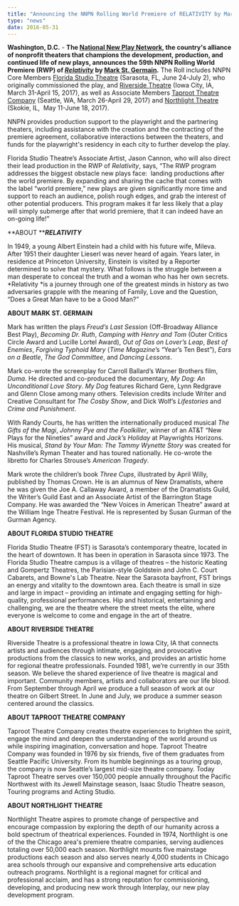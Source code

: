```yaml
---
title: "Announcing the NNPN Rolling World Premiere of RELATIVITY by Mark St. Germain"
type: "news"
date: 2016-05-31
---
```


<span class="lead-in">**Washington, D.C.** - **The **<a href="http://www.nnpn.org/" rel="nofollow">**National New Play Network**</a>**, the country's alliance of nonprofit theaters that champions the development, production, and continued life of new plays, announces the 59th NNPN Rolling World Premiere (RWP) of **<a href="https://newplayexchange.org/plays/47088/relativity" rel="nofollow">***Relativity***</a>** by **<a href="https://newplayexchange.org/users/5493/mark-st-germain" rel="nofollow">**Mark St. Germain**</a>**.** The Roll includes NNPN Core Members <a href="https://www.floridastudiotheatre.org/relativity" rel="nofollow">Florida Studio Theatre</a> (Sarasota, FL, June 24-July 2), who originally commissioned the play, and <a href="https://www.riversidetheatre.org/" rel="nofollow">Riverside Theatre</a> (Iowa City, IA, March 31-April 15, 2017), as well as Associate Members <a href="http://taproottheatre.org/" rel="nofollow">Taproot Theatre Company</a> (Seattle, WA, March 26-April 29, 2017) and <a href="http://www.northlight.org/pages/2016_2017_season/404.php" rel="nofollow">Northlight Theatre</a> (Skokie, IL,  May 11-June 18, 2017).</span>

NNPN provides production support to the playwright and the partnering theaters, including assistance with the creation and the contracting of the premiere agreement, collaborative interactions between the theaters, and funds for the playwright's residency in each city to further develop the play.

Florida Studio Theatre’s Associate Artist, Jason Cannon, who will also direct their lead production in the RWP of *Relativity*, says, “The RWP program addresses the biggest obstacle new plays face:  landing productions after the world premiere. By expanding and sharing the cache that comes with the label “world premiere,” new plays are given significantly more time and support to reach an audience, polish rough edges, and grab the interest of other potential producers. This program makes it far less likely that a play will simply submerge after that world premiere, that it can indeed have an on-going life!”

**ABOUT *****RELATIVITY***

In 1949, a young Albert Einstein had a child with his future wife, Mileva. After 1951 their daughter Lieserl was never heard of again. Years later, in residence at Princeton University, Einstein is visited by a Reporter determined to solve that mystery. What follows is the struggle between a man desperate to conceal the truth and a woman who has her own secrets. *Relativity *is a journey through one of the greatest minds in history as two adversaries grapple with the meaning of Family, Love and the Question, “Does a Great Man have to be a Good Man?”

**ABOUT MARK ST. GERMAIN**

Mark has written the plays *Freud’s Last Session* (Off-Broadway Alliance Best Play), *Becoming Dr. Ruth*, *Camping with Henry and Tom* (Outer Critics Circle Award and Lucille Lortel Award), *Out of Gas on Lover’s Leap*, *Best of Enemies*, *Forgiving Typhoid Mary* (*Time Magazine*’s “Year’s Ten Best”), *Ears on a Beatle*, *The God Committee*, and *Dancing Lessons*.

Mark co-wrote the screenplay for Carroll Ballard’s Warner Brothers film, *Duma*. He directed and co-produced the documentary, *My Dog: An Unconditional Love Story*. *My Dog* features Richard Gere, Lynn Redgrave and Glenn Close among many others. Television credits include Writer and Creative Consultant for *The Cosby Show*, and Dick Wolf’s *Lifestories* and *Crime and Punishment*.

With Randy Courts, he has written the internationally produced musical *The Gifts of the Magi*, *Johnny* *Pye and the Foolkiller*, winner of an AT&amp;T “New Plays for the Nineties” award and *Jack’s Holiday* at Playwrights Horizons. His musical, *Stand by Your Man: The Tammy Wynette Story* was created for Nashville’s Ryman Theater and has toured nationally. He co-wrote the libretto for Charles Strouse’s *American Tragedy*.

Mark wrote the children’s book *Three Cups*, illustrated by April Willy, published by Thomas Crown. He is an alumnus of New Dramatists, where he was given the Joe A. Callaway Award, a member of the Dramatists Guild, the Writer’s Guild East and an Associate Artist of the Barrington Stage Company. He was awarded the “New Voices in American Theatre” award at the William Inge Theatre Festival. He is represented by Susan Gurman of the Gurman Agency.

**ABOUT FLORIDA STUDIO THEATRE**

Florida Studio Theatre (FST) is Sarasota’s contemporary theatre, located in the heart of downtown. It has been in operation in Sarasota since 1973. The Florida Studio Theatre campus is a village of theatres – the historic Keating and Gompertz Theatres, the Parisian-style Goldstein and John C. Court Cabarets, and Bowne's Lab Theatre. Near the Sarasota bayfront, FST brings an energy and vitality to the downtown area. Each theatre is small in size and large in impact – providing an intimate and engaging setting for high-quality, professional performances. Hip and historical, entertaining and challenging, we are the theatre where the street meets the elite, where everyone is welcome to come and engage in the art of theatre.

**ABOUT RIVERSIDE THEATRE**

Riverside Theatre is a professional theatre in Iowa City, IA that connects artists and audiences through intimate, engaging, and provocative productions from the classics to new works, and provides an artistic home for regional theatre professionals. Founded 1981, we’re currently in our 35th season. We believe the shared experience of live theatre is magical and important. Community members, artists and collaborators are our life blood. From September through April we produce a full season of work at our theatre on Gilbert Street. In June and July, we produce a summer season centered around the classics.

**ABOUT TAPROOT THEATRE COMPANY**

Taproot Theatre Company creates theatre experiences to brighten the spirit, engage the mind and deepen the understanding of the world around us while inspiring imagination, conversation and hope. Taproot Theatre Company was founded in 1976 by six friends, five of them graduates from Seattle Pacific University. From its humble beginnings as a touring group, the company is now Seattle’s largest mid-size theatre company. Today Taproot Theatre serves over 150,000 people annually throughout the Pacific Northwest with its Jewell Mainstage season, Isaac Studio Theatre season, Touring programs and Acting Studio.

**ABOUT NORTHLIGHT THEATRE**

Northlight Theatre aspires to promote change of perspective and encourage compassion by exploring the depth of our humanity across a bold spectrum of theatrical experiences. Founded in 1974, Northlight is one of the the Chicago area's premiere theatre companies, serving audiences totaling over 50,000 each season. Northlight mounts five mainstage productions each season and also serves nearly 4,000 students in Chicago area schools through our expansive and comprehensive arts education outreach programs. Northlight is a regional magnet for critical and professional acclaim, and has a strong reputation for commissioning, developing, and producing new work through Interplay, our new play development program.

